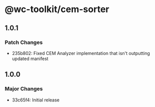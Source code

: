 # @wc-toolkit/cem-sorter

## 1.0.1

### Patch Changes

- 235b802: Fixed CEM Analyzer implementation that isn't outputting updated manifest

## 1.0.0

### Major Changes

- 33c65f4: Initial release
